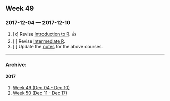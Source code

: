 ## Week 49  
### 2017-12-04 —  2017-12-10

1. [x] Revise [Introduction to R](https://campus.datacamp.com/courses/free-introduction-to-r). :+1:
2. [ ] Revise [Intermediate R](https://campus.datacamp.com/courses/intermediate-r).
3. [ ] Update the [notes](https://github.com/rajanand/notes/tree/master/R) for the above courses. 


------ 

### Archive:
#### 2017
1. [Week 49 (Dec 04 - Dec 10)](https://github.com/rajanand/now/blob/master/2017/49.md)
2. [Week 50 (Dec 11 - Dec 17)](https://github.com/rajanand/now/blob/master/2017/50.md)

